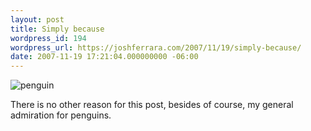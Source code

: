 ```yaml
---
layout: post
title: Simply because
wordpress_id: 194
wordpress_url: https://joshferrara.com/2007/11/19/simply-because/
date: 2007-11-19 17:21:04.000000000 -06:00
---
```

<img src="https://joshferrara.com/wp-content/uploads/2007/11/penguin.jpg" alt="penguin" />

There is no other reason for this post, besides of course, my general admiration for penguins.
